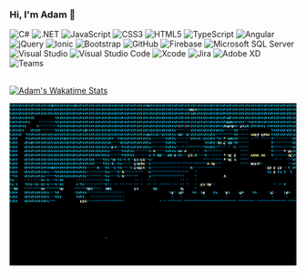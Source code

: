 ### Hi, I'm Adam 👋

<div>
    <img alt="C#" src="https://img.shields.io/badge/c%23-058E0C.svg?style=for-the-badge&logo=c-sharp&logoColor=white"/>
    <img alt=".NET" src="https://img.shields.io/badge/.NET-592C8C?style=for-the-badge&logo=.net&logoColor=white"/>
    <img alt="JavaScript" src="https://img.shields.io/badge/javascript-323330.svg?style=for-the-badge&logo=javascript&logoColor=%23F7DF1E"/>
    <img alt="CSS3" src="https://img.shields.io/badge/css3-%231572B6.svg?style=for-the-badge&logo=css3&logoColor=white"/>
    <img alt="HTML5" src="https://img.shields.io/badge/html5-%23E34F26.svg?style=for-the-badge&logo=html5&logoColor=white"/>
    <img alt="TypeScript" src="https://img.shields.io/badge/typescript-%23007ACC.svg?style=for-the-badge&logo=typescript&logoColor=white"/>
    <img alt="Angular" src="https://img.shields.io/badge/angular-%23DD1b16.svg?style=for-the-badge&logo=angular&logoColor=white"/>
    <img alt="jQuery" src="https://img.shields.io/badge/jquery-%230769AD.svg?style=for-the-badge&logo=jquery&logoColor=white"/>
    <img alt="Ionic" src ="https://img.shields.io/badge/ionic-%23498AFF.svg?style=for-the-badge&logo=ionic&logoColor=white"/>
    <img alt="Bootstrap" src="https://img.shields.io/badge/bootstrap-6F11EF.svg?style=for-the-badge&logo=bootstrap&logoColor=white"/>
    <img alt="GitHub" src="https://img.shields.io/badge/github-%23121011.svg?style=for-the-badge&logo=github&logoColor=white"/>
    <img alt="Firebase" src="https://img.shields.io/badge/firebase-%23FFCA28.svg?style=for-the-badge&logo=firebase&logoColor=white"/>
    <img alt="Microsoft SQL Server" src ="https://img.shields.io/badge/microsoft_sql_server-%23B11A1A.svg?style=for-the-badge&logo=microsoftsqlserver&logoColor=white"/>
    <img alt="Visual Studio" src="https://img.shields.io/badge/Visual_Studio-5C2D91.svg?style=for-the-badge&logo=visual-studio&logoColor=white"/>
    <img alt="Visual Studio Code" src="https://img.shields.io/badge/Visual_Studio_Code-0078d7.svg?style=for-the-badge&logo=visual-studio-code&logoColor=white"/>
    <img alt="Xcode" src="https://img.shields.io/badge/Xcode-007ACC?style=for-the-badge&logo=Xcode&logoColor=white"/>
    <img alt="Jira" src="https://img.shields.io/badge/Jira-0052CC?style=for-the-badge&logo=Jira"/>
    <img alt="Adobe XD" src="https://img.shields.io/badge/Adobe XD-FF61F6?style=for-the-badge&logo=adobexd&logoColor=white"/>
    <img alt="Teams" src="https://img.shields.io/badge/Teams-6264A7?style=for-the-badge&logo=microsoftteams&logoColor=white"/>
</div>

<br/>

[![Adam's Wakatime Stats](https://github-readme-stats.vercel.app/api/wakatime?username=cadamsmith&v=2&theme=dark)](https://github.com/anuraghazra/github-readme-stats)

![City at Night](https://raw.githubusercontent.com/cadamsmith/cadamsmith/main/city.gif "City at Night")
